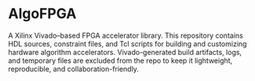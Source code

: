 # AlgoFPGA
A Xilinx Vivado–based FPGA accelerator library. This repository contains HDL sources, constraint files, and Tcl scripts for building and customizing hardware algorithm accelerators. Vivado-generated build artifacts, logs, and temporary files are excluded from the repo to keep it lightweight, reproducible, and collaboration-friendly.
